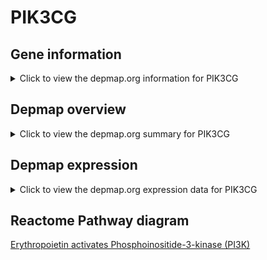 <h1>PIK3CG</h1>

<h2>Gene information</h2>
<details>
  <summary>Click to view the depmap.org information for PIK3CG</summary>
  <iframe src="https://depmap.org/portal/gene/PIK3CG?tab=about" style="border:none;width:100%;height:800px"></iframe>
</details>

<h2>Depmap overview</h2>
<details>
  <summary>Click to view the depmap.org summary for PIK3CG</summary>
  <iframe src="https://depmap.org/portal/gene/PIK3CG?tab=overview" style="border:none;width:100%;height:800px"></iframe>
</details>

<h2>Depmap expression</h2>
<details>
  <summary>Click to view the depmap.org expression data for PIK3CG</summary>
  <iframe src="https://depmap.org/portal/gene/PIK3CG?tab=characterization" style="border:none;width:100%;height:800px"></iframe>
</details>



<h2>Reactome Pathway diagram</h2>
<a href="https://reactome.org/PathwayBrowser/#/R-HSA-9027276">Erythropoietin activates Phosphoinositide-3-kinase (PI3K)</a>



